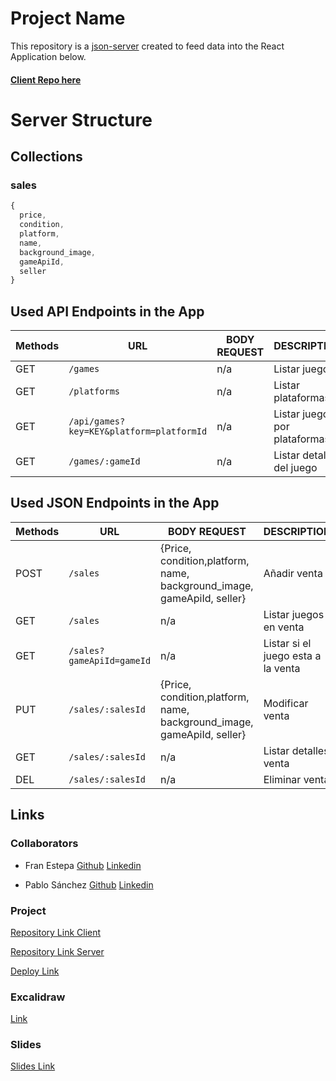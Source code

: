 # Project Name

This repository is a [json-server](https://github.com/fraestgue/modulo2server) created to feed data into the React Application below.

#### [Client Repo here](https://github.com/fraestgue/project-modulo2)

# Server Structure

## Collections

### sales

```javascript
{
  price,
  condition,
  platform,
  name,
  background_image,
  gameApiId,
  seller
}
```



## Used API Endpoints in the App

Methods | URL                                     |  BODY REQUEST | DESCRIPTION                   | 
 -------| --------------------------------------- | ------------- | ----------------------------- |
 GET    | `/games`                                | n/a           | Listar juegos                 | 
 GET    | `/platforms`                            | n/a           | Listar plataformas            | 
 GET    | `/api/games?key=KEY&platform=platformId`| n/a           | Listar juegos por plataformas | 
 GET    | `/games/:gameId`                        | n/a           | Listar detalles del juego     | 


## Used JSON Endpoints in the App 

Methods | URL                      |  BODY REQUEST                                                          | DESCRIPTION                        | 
 -------| ------------------------- | ---------------------------------------------------------------------- | ---------------------------------- |
 POST   | `/sales`                  | {Price, condition,platform, name, background_image, gameApiId, seller} | Añadir venta                       | 
 GET    | `/sales`                  | n/a                                                                    | Listar juegos en venta             | 
 GET    | `/sales?gameApiId=gameId` | n/a                                                                    | Listar si el juego esta a la venta | 
 PUT    | `/sales/:salesId`         | {Price, condition,platform, name, background_image, gameApiId, seller} | Modificar venta                    | 
 GET    | `/sales/:salesId`         | n/a                                                                    | Listar detalles venta              | 
 DEL    | `/sales/:salesId`         | n/a                                                                    | Eliminar venta                     | 


 ## Links

### Collaborators
- Fran Estepa
[Github](https://github.com/fraestgue)
[Linkedin](https://www.linkedin.com/in/francisco-estepa-guerra-400417163/)

- Pablo Sánchez
[Github](https://github.com/PabloSanchezCamara)
[Linkedin](https://www.linkedin.com/in/pablo-sanchez-camara-b143892b4/)

### Project

[Repository Link Client](https://github.com/fraestgue/project-modulo2)

[Repository Link Server](https://github.com/fraestgue/modulo2server/blob/main/server.js)

[Deploy Link](https://game-hype.netlify.app/)

### Excalidraw

[Link](https://excalidraw.com/#json=DUK8iYyh_iC9USCW0xwNu,F2yriPEAfDA5N5nRXMxIqg)

### Slides

[Slides Link](https://docs.google.com/presentation/d/1YvOv6LuQWPMx6dTJjLq3FJRZkD_5auRBuORS2cd7pPc/edit#slide=id.g2be6dd33bb5_0_29)






